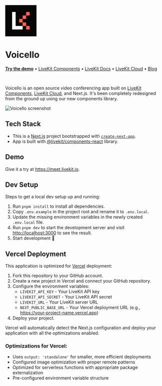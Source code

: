 <a href="https://livekit.io/">
  <img src="./.github/assets/livekit-mark.png" alt="LiveKit logo" width="100" height="100">
</a>

# Voicello

<p>
  <a href="https://meet.livekit.io"><strong>Try the demo</strong></a>
  •
  <a href="https://github.com/livekit/components-js">LiveKit Components</a>
  •
  <a href="https://docs.livekit.io/">LiveKit Docs</a>
  •
  <a href="https://livekit.io/cloud">LiveKit Cloud</a>
  •
  <a href="https://blog.livekit.io/">Blog</a>
</p>

<br>

Voicello is an open source video conferencing app built on [LiveKit Components](https://github.com/livekit/components-js), [LiveKit Cloud](https://cloud.livekit.io/), and Next.js. It's been completely redesigned from the ground up using our new components library.

![Voicello screenshot](./.github/assets/voicello-screenshot.jpg)

## Tech Stack

- This is a [Next.js](https://nextjs.org/) project bootstrapped with [`create-next-app`](https://github.com/vercel/next.js/tree/canary/packages/create-next-app).
- App is built with [@livekit/components-react](https://github.com/livekit/components-js/) library.

## Demo

Give it a try at https://meet.livekit.io.

## Dev Setup

Steps to get a local dev setup up and running:

1. Run `pnpm install` to install all dependencies.
2. Copy `.env.example` in the project root and rename it to `.env.local`.
3. Update the missing environment variables in the newly created `.env.local` file.
4. Run `pnpm dev` to start the development server and visit [http://localhost:3000](http://localhost:3000) to see the result.
5. Start development 🎉

## Vercel Deployment

This application is optimized for [Vercel](https://vercel.com) deployment:

1. Fork this repository to your GitHub account.
2. Create a new project in Vercel and connect your GitHub repository.
3. Configure the environment variables:
   - `LIVEKIT_API_KEY` - Your LiveKit API key
   - `LIVEKIT_API_SECRET` - Your LiveKit API secret
   - `LIVEKIT_URL` - Your LiveKit server URL
   - `NEXT_PUBLIC_BASE_URL` - Your Vercel deployment URL (e.g., https://your-project-name.vercel.app)
4. Deploy your project.

Vercel will automatically detect the Next.js configuration and deploy your application with all the optimizations enabled.

### Optimizations for Vercel:
- Uses `output: 'standalone'` for smaller, more efficient deployments
- Configured image optimization with proper remote patterns
- Optimized for serverless functions with appropriate package externalization
- Pre-configured environment variable structure
